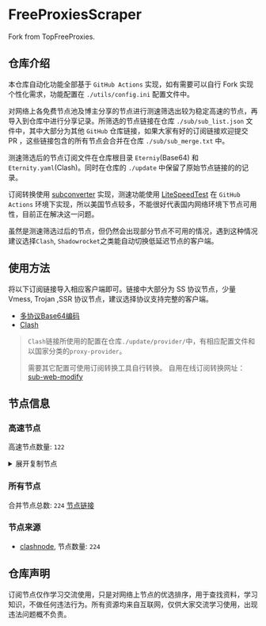 # FreeProxiesScraper

Fork from TopFreeProxies.

## 仓库介绍
本仓库自动化功能全部基于 `GitHub Actions` 实现，如有需要可以自行 Fork 实现个性化需求，功能配置在 `./utils/config.ini` 配置文件中。

对网络上各免费节点池及博主分享的节点进行测速筛选出较为稳定高速的节点，再导入到仓库中进行分享记录。所筛选的节点链接在仓库 `./sub/sub_list.json` 文件中，其中大部分为其他 `GitHub` 仓库链接，如果大家有好的订阅链接欢迎提交 PR ，这些链接包含的所有节点会合并在仓库 `./sub/sub_merge.txt` 中。

测速筛选后的节点订阅文件在仓库根目录 `Eterniy`(Base64) 和 `Eternity.yaml`(Clash)。同时在仓库的 `./update` 中保留了原始节点链接的的记录。

订阅转换使用 [subconverter](https://github.com/tindy2013/subconverter) 实现，测速功能使用 [LiteSpeedTest](https://github.com/xxf098/LiteSpeedTest) 在 `GitHub Actions` 环境下实现，所以美国节点较多，不能很好代表国内网络环境下节点可用性，目前正在解决这一问题。

虽然是测速筛选过后的节点，但仍然会出现部分节点不可用的情况，遇到这种情况建议选择`Clash`, `Shadowrocket`之类能自动切换低延迟节点的客户端。

## 使用方法
将以下订阅链接导入相应客户端即可。链接中大部分为 SS 协议节点，少量 Vmess, Trojan ,SSR 协议节点，建议选择协议支持完整的客户端。

- [多协议Base64编码](https://raw.githubusercontent.com/caijh/FreeProxiesScraper/master/Eternity)
- [Clash](https://raw.githubusercontent.com/caijh/FreeProxiesScraper/master/Eternity.yaml)

>`Clash`链接所使用的配置在仓库`./update/provider/`中，有相应配置文件和以国家分类的`proxy-provider`。
>
>需要其它配置可使用订阅转换工具自行转换。
>自用在线订阅转换网址：[sub-web-modify](https://sub.v1.mk/)

## 节点信息
### 高速节点
高速节点数量: `122`
<details>
  <summary>展开复制节点</summary>

    vmess://eyJ2IjoiMiIsInBzIjoiMDQtMDAwMy1ERSIsImFkZCI6ImpwLTEuYW5ld3N0YXJ0LmN5b3UiLCJwb3J0IjoiNTA2MSIsInR5cGUiOiJub25lIiwiaWQiOiIxMWRjYzg4NS02NjhiLTMyNDYtODQ1ZS05YjVjNDFjOWJiZGEiLCJhaWQiOiIwIiwibmV0Ijoid3MiLCJwYXRoIjoiLyIsImhvc3QiOiJqcC0xLmFuZXdzdGFydC5jeW91IiwidGxzIjoidGxzIn0=
    vmess://eyJ2IjoiMiIsInBzIjoiMDQtMDAwNC1ERSIsImFkZCI6ImpwNi0xLmFuZXdzdGFydC5jeW91IiwicG9ydCI6IjUwNjEiLCJ0eXBlIjoibm9uZSIsImlkIjoiMTFkY2M4ODUtNjY4Yi0zMjQ2LTg0NWUtOWI1YzQxYzliYmRhIiwiYWlkIjoiMCIsIm5ldCI6IndzIiwicGF0aCI6Ii8iLCJob3N0IjoianA2LTEuYW5ld3N0YXJ0LmN5b3UiLCJ0bHMiOiJ0bHMifQ==
    vmess://eyJ2IjoiMiIsInBzIjoiMDQtMDAwNS1ERSIsImFkZCI6InVzLTEuYW5ld3N0YXJ0LmN5b3UiLCJwb3J0IjoiNTA2MSIsInR5cGUiOiJub25lIiwiaWQiOiIxMWRjYzg4NS02NjhiLTMyNDYtODQ1ZS05YjVjNDFjOWJiZGEiLCJhaWQiOiIwIiwibmV0Ijoid3MiLCJwYXRoIjoiLyIsImhvc3QiOiJ1cy0xLmFuZXdzdGFydC5jeW91IiwidGxzIjoidGxzIn0=
    vmess://eyJ2IjoiMiIsInBzIjoiMDQtMDAwNi1ERSIsImFkZCI6InVzNi0xLmFuZXdzdGFydC5jeW91IiwicG9ydCI6IjUwNjEiLCJ0eXBlIjoibm9uZSIsImlkIjoiMTFkY2M4ODUtNjY4Yi0zMjQ2LTg0NWUtOWI1YzQxYzliYmRhIiwiYWlkIjoiMCIsIm5ldCI6IndzIiwicGF0aCI6Ii8iLCJob3N0IjoidXM2LTEuYW5ld3N0YXJ0LmN5b3UiLCJ0bHMiOiJ0bHMifQ==
    trojan://51a9eea6-94e2-3b0f-a62d-e8674a7b0808@178.239.124.90:443?allowInsecure=1&sni=akamai.cdn.steampipe.steamcontent.com#04-0007-JP
    trojan://51a9eea6-94e2-3b0f-a62d-e8674a7b0808@43.160.203.70:443?allowInsecure=1&sni=origin-a.akamaihd.net#04-0008-SG
    trojan://51a9eea6-94e2-3b0f-a62d-e8674a7b0808@7nc1ui24.0ripz4lj.aliyungslb.com:443?allowInsecure=1&sni=edge.steam-dns.top.comcast.net#04-0009-SG
    vmess://eyJ2IjoiMiIsInBzIjoiMDQtMDEwOS1SRUxBWSIsImFkZCI6InMxLmNuLWRiLnRvcCIsInBvcnQiOiI4ODgwIiwidHlwZSI6Im5vbmUiLCJpZCI6IjVkNWM5NTdmLWIwZTctM2U0ZS05ZGI2LTY1YTVmZWM3ZTA4MCIsImFpZCI6IjAiLCJuZXQiOiJ3cyIsInBhdGgiOiIvZGFiYWkuaW4xNzIuNjQuMjYuMTg1IiwiaG9zdCI6InMxLmNuLWRiLnRvcCIsInRscyI6IiJ9
    vmess://eyJ2IjoiMiIsInBzIjoiMDQtMDExMC1SRUxBWSIsImFkZCI6InMzLmNuLWRiLnRvcCIsInBvcnQiOiI4MCIsInR5cGUiOiJub25lIiwiaWQiOiI1ZDVjOTU3Zi1iMGU3LTNlNGUtOWRiNi02NWE1ZmVjN2UwODAiLCJhaWQiOiIwIiwibmV0Ijoid3MiLCJwYXRoIjoiL2RhYmFpLmluMTA0LjI1LjgzLjEzNSIsImhvc3QiOiJzMy5jbi1kYi50b3AiLCJ0bHMiOiIifQ==
    vmess://eyJ2IjoiMiIsInBzIjoiMDQtMDExMS1SRUxBWSIsImFkZCI6InMxLmRiLWxpbmswMi50b3AiLCJwb3J0IjoiMjA4MiIsInR5cGUiOiJub25lIiwiaWQiOiI1ZDVjOTU3Zi1iMGU3LTNlNGUtOWRiNi02NWE1ZmVjN2UwODAiLCJhaWQiOiIwIiwibmV0Ijoid3MiLCJwYXRoIjoiL2RhYmFpLmluMTA0LjIwLjE4Ny4xMTIiLCJob3N0IjoiczEuZGItbGluazAyLnRvcCIsInRscyI6IiJ9
    vmess://eyJ2IjoiMiIsInBzIjoiMDQtMDExMi1SRUxBWSIsImFkZCI6InM0LmRiLWxpbmswMi50b3AiLCJwb3J0IjoiMjA1MiIsInR5cGUiOiJub25lIiwiaWQiOiI1ZDVjOTU3Zi1iMGU3LTNlNGUtOWRiNi02NWE1ZmVjN2UwODAiLCJhaWQiOiIwIiwibmV0Ijoid3MiLCJwYXRoIjoiL2RhYmFpLmluMTA0LjIxLjE0MS4yMDQiLCJob3N0IjoiczQuZGItbGluazAyLnRvcCIsInRscyI6IiJ9
    vmess://eyJ2IjoiMiIsInBzIjoiMDQtMDExMy1SRUxBWSIsImFkZCI6InM0LmNuLWRiLnRvcCIsInBvcnQiOiI4ODgwIiwidHlwZSI6Im5vbmUiLCJpZCI6IjVkNWM5NTdmLWIwZTctM2U0ZS05ZGI2LTY1YTVmZWM3ZTA4MCIsImFpZCI6IjAiLCJuZXQiOiJ3cyIsInBhdGgiOiIvZGFiYWkuaW4xMDQuMjEuNDEuMTY0IiwiaG9zdCI6InM0LmNuLWRiLnRvcCIsInRscyI6IiJ9
    vmess://eyJ2IjoiMiIsInBzIjoiMDQtMDExNC1SRUxBWSIsImFkZCI6InM1LmNuLWRiLnRvcCIsInBvcnQiOiI4ODgwIiwidHlwZSI6Im5vbmUiLCJpZCI6IjVkNWM5NTdmLWIwZTctM2U0ZS05ZGI2LTY1YTVmZWM3ZTA4MCIsImFpZCI6IjAiLCJuZXQiOiJ3cyIsInBhdGgiOiIvZGFiYWkuaW4xNzIuNjQuMjAuMjI4IiwiaG9zdCI6InM1LmNuLWRiLnRvcCIsInRscyI6IiJ9
    vmess://eyJ2IjoiMiIsInBzIjoiMDQtMDExNS1OT1dIRVJFIiwiYWRkIjoiMTIubWFtYW1hamQuc2l0ZSIsInBvcnQiOiIyMzYxMiIsInR5cGUiOiJub25lIiwiaWQiOiJmODNjZWMyMS0wYzNlLTM5MTUtYjM4Ni03YTUyZTI4ZjQzYWIiLCJhaWQiOiIyIiwibmV0Ijoid3MiLCJwYXRoIjoiLyIsImhvc3QiOiIxMi5tYW1hbWFqZC5zaXRlIiwidGxzIjoiIn0=
    vmess://eyJ2IjoiMiIsInBzIjoiMDQtMDExNi1DTiIsImFkZCI6IjE3Lm1hbWFtYWpkLnNpdGUiLCJwb3J0IjoiMjM2MTciLCJ0eXBlIjoibm9uZSIsImlkIjoiZjgzY2VjMjEtMGMzZS0zOTE1LWIzODYtN2E1MmUyOGY0M2FiIiwiYWlkIjoiMiIsIm5ldCI6IndzIiwicGF0aCI6Ii8iLCJob3N0IjoiMTcubWFtYW1hamQuc2l0ZSIsInRscyI6IiJ9
    vmess://eyJ2IjoiMiIsInBzIjoiMDQtMDExNy1DTiIsImFkZCI6IjExLm1hbWFtYWpkLnNpdGUiLCJwb3J0IjoiMjM2MTEiLCJ0eXBlIjoibm9uZSIsImlkIjoiZjgzY2VjMjEtMGMzZS0zOTE1LWIzODYtN2E1MmUyOGY0M2FiIiwiYWlkIjoiMiIsIm5ldCI6IndzIiwicGF0aCI6Ii8iLCJob3N0IjoiMTEubWFtYW1hamQuc2l0ZSIsInRscyI6IiJ9
    vmess://eyJ2IjoiMiIsInBzIjoiMDQtMDExOC1DTiIsImFkZCI6IjE5Lm1hbWFtYWpkLnNpdGUiLCJwb3J0IjoiMjM2MTkiLCJ0eXBlIjoibm9uZSIsImlkIjoiZjgzY2VjMjEtMGMzZS0zOTE1LWIzODYtN2E1MmUyOGY0M2FiIiwiYWlkIjoiMiIsIm5ldCI6IndzIiwicGF0aCI6Ii8iLCJob3N0IjoiMTkubWFtYW1hamQuc2l0ZSIsInRscyI6IiJ9
    vmess://eyJ2IjoiMiIsInBzIjoiMDQtMDExOS1DTiIsImFkZCI6IjE2Lm1hbWFtYWpkLnNpdGUiLCJwb3J0IjoiMjM2MTYiLCJ0eXBlIjoibm9uZSIsImlkIjoiZjgzY2VjMjEtMGMzZS0zOTE1LWIzODYtN2E1MmUyOGY0M2FiIiwiYWlkIjoiMiIsIm5ldCI6IndzIiwicGF0aCI6Ii8iLCJob3N0IjoiMTYubWFtYW1hamQuc2l0ZSIsInRscyI6IiJ9
    vmess://eyJ2IjoiMiIsInBzIjoiMDQtMDEyMC1DTiIsImFkZCI6IjE4Lm1hbWFtYWpkLnNpdGUiLCJwb3J0IjoiMjM2MTgiLCJ0eXBlIjoibm9uZSIsImlkIjoiZjgzY2VjMjEtMGMzZS0zOTE1LWIzODYtN2E1MmUyOGY0M2FiIiwiYWlkIjoiMiIsIm5ldCI6IndzIiwicGF0aCI6Ii8iLCJob3N0IjoiMTgubWFtYW1hamQuc2l0ZSIsInRscyI6IiJ9
    vmess://eyJ2IjoiMiIsInBzIjoiMDQtMDEyMS1OT1dIRVJFIiwiYWRkIjoiMTUubWFtYW1hamQuc2l0ZSIsInBvcnQiOiIyMzYxNSIsInR5cGUiOiJub25lIiwiaWQiOiJmODNjZWMyMS0wYzNlLTM5MTUtYjM4Ni03YTUyZTI4ZjQzYWIiLCJhaWQiOiIyIiwibmV0Ijoid3MiLCJwYXRoIjoiLyIsImhvc3QiOiIxNS5tYW1hbWFqZC5zaXRlIiwidGxzIjoiIn0=
    vmess://eyJ2IjoiMiIsInBzIjoiMDQtMDEyMi1OT1dIRVJFIiwiYWRkIjoiNS5tYW1hbWFqZC5zaXRlIiwicG9ydCI6IjIzNjA1IiwidHlwZSI6Im5vbmUiLCJpZCI6ImY4M2NlYzIxLTBjM2UtMzkxNS1iMzg2LTdhNTJlMjhmNDNhYiIsImFpZCI6IjIiLCJuZXQiOiJ3cyIsInBhdGgiOiIvIiwiaG9zdCI6IjUubWFtYW1hamQuc2l0ZSIsInRscyI6IiJ9
    vmess://eyJ2IjoiMiIsInBzIjoiMDQtMDEyMy1DTiIsImFkZCI6IjEzLm1hbWFtYWpkLnNpdGUiLCJwb3J0IjoiMjM2MTMiLCJ0eXBlIjoibm9uZSIsImlkIjoiZjgzY2VjMjEtMGMzZS0zOTE1LWIzODYtN2E1MmUyOGY0M2FiIiwiYWlkIjoiMiIsIm5ldCI6IndzIiwicGF0aCI6Ii8iLCJob3N0IjoiMTMubWFtYW1hamQuc2l0ZSIsInRscyI6IiJ9
    vmess://eyJ2IjoiMiIsInBzIjoiMDQtMDEyNC1DTiIsImFkZCI6IjE0Lm1hbWFtYWpkLnNpdGUiLCJwb3J0IjoiMjM2MTQiLCJ0eXBlIjoibm9uZSIsImlkIjoiZjgzY2VjMjEtMGMzZS0zOTE1LWIzODYtN2E1MmUyOGY0M2FiIiwiYWlkIjoiMiIsIm5ldCI6IndzIiwicGF0aCI6Ii8iLCJob3N0IjoiMTQubWFtYW1hamQuc2l0ZSIsInRscyI6IiJ9
    trojan://ttfang@20.235.105.146:443?allowInsecure=1&sni=ttfang.fange.me&ws=1&wspath=%2525252F#05-0169-IN
    vmess://eyJ2IjoiMiIsInBzIjoiMDUtMDE3MC1DTiIsImFkZCI6InByby5haXJwb3J0LXdpZmk2LmNvbSIsInBvcnQiOiIzMjY0IiwidHlwZSI6Im5vbmUiLCJpZCI6IjQ1NWY5ZTNiLTNjZGUtMzAwNy04YjU4LTczOWI3ZjYzZTlkMyIsImFpZCI6IjAiLCJuZXQiOiJ0Y3AiLCJwYXRoIjoiJTI1MjUyRiIsImhvc3QiOiJ0dGZhbmcuZmFuZ2UubWUiLCJ0bHMiOiIifQ==
    trojan://Aimer@92.243.74.180:8443?allowInsecure=1&sni=tyep.esslh.filegear-sg.me&ws=1&wspath=%2525252F#09-0380-RELAY
    ss://YWVzLTI1Ni1jZmI6ZjhmN2FDemNQS2JzRjhwMw@185.153.197.5:989#14-0519-MD
    vmess://eyJ2IjoiMiIsInBzIjoiMTQtMDUyMS1ISyIsImFkZCI6ImY4NTc5ZTQ5LXN2NG40MC10OWhnaHctMXNkb3EuaGszLnA1cHYuY29tIiwicG9ydCI6IjgwIiwidHlwZSI6Im5vbmUiLCJpZCI6IjdjMDc3NTcyLTZkYTktMTFlZi1iNzg2LWYyM2M5MWNmYmJjOSIsImFpZCI6IjIiLCJuZXQiOiJ3cyIsInBhdGgiOiIvIiwiaG9zdCI6ImY4NTc5ZTQ5LXN2NG40MC10OWhnaHctMXNkb3EuaGszLnA1cHYuY29tIiwidGxzIjoiIn0=
    vmess://eyJ2IjoiMiIsInBzIjoiMTQtMDUyMy1DTiIsImFkZCI6InY0LmhlZHVpYW4ubGluayIsInBvcnQiOiIzMDgwNCIsInR5cGUiOiJub25lIiwiaWQiOiJjYmIzZjg3Ny1kMWZiLTM0NGMtODdhOS1kMTUzYmZmZDU0ODQiLCJhaWQiOiIyIiwibmV0Ijoid3MiLCJwYXRoIjoiL29vb28iLCJob3N0IjoidjQuaGVkdWlhbi5saW5rIiwidGxzIjoiIn0=
    vmess://eyJ2IjoiMiIsInBzIjoiMTQtMDUyNC1ISyIsImFkZCI6ImQ2NzMyYzI2LXN2OGNnMC1zeHhibXEtMXN6Z3YuaGszLnA1cHYuY29tIiwicG9ydCI6IjgwIiwidHlwZSI6Im5vbmUiLCJpZCI6IjQ0OGFmZjI0LWIyZTYtMTFlZi05N2UwLWYyM2M5MTY0Y2E1ZCIsImFpZCI6IjIiLCJuZXQiOiJ3cyIsInBhdGgiOiIvIiwiaG9zdCI6ImQ2NzMyYzI2LXN2OGNnMC1zeHhibXEtMXN6Z3YuaGszLnA1cHYuY29tIiwidGxzIjoiIn0=
    vmess://eyJ2IjoiMiIsInBzIjoiMTQtMDUyNS1ISyIsImFkZCI6IjhhZTQ4NDhjLXN6andnMC10NDR5dnAtMTU1ZDkuaGszLnA1cHYuY29tIiwicG9ydCI6IjgwIiwidHlwZSI6Im5vbmUiLCJpZCI6IjM0ZjBjZjQyLTBmOGEtMTFlYy1hOGJmLWYyM2M5MWNmYmJjOSIsImFpZCI6IjIiLCJuZXQiOiJ3cyIsInBhdGgiOiIvIiwiaG9zdCI6IjhhZTQ4NDhjLXN6andnMC10NDR5dnAtMTU1ZDkuaGszLnA1cHYuY29tIiwidGxzIjoiIn0=
    vmess://eyJ2IjoiMiIsInBzIjoiMTQtMDUyNi1ISyIsImFkZCI6IjU0NzM5M2VhLXN2MnNnMC10OHRzcDAtMXN6bWkuaGszLnA1cHYuY29tIiwicG9ydCI6IjgwIiwidHlwZSI6Im5vbmUiLCJpZCI6ImJhMTUxNjI4LWIzYTItMTFlZi1iZGI5LWYyM2M5MWNmYmJjOSIsImFpZCI6IjIiLCJuZXQiOiJ3cyIsInBhdGgiOiIvIiwiaG9zdCI6IjU0NzM5M2VhLXN2MnNnMC10OHRzcDAtMXN6bWkuaGszLnA1cHYuY29tIiwidGxzIjoiIn0=
    vmess://eyJ2IjoiMiIsInBzIjoiMTQtMDUyOC1ISyIsImFkZCI6IjA3ZDJlMmNiLXN2MHhzMC1zdnY3Mm8tMWUwdHkuaGszLnA1cHYuY29tIiwicG9ydCI6IjgwIiwidHlwZSI6Im5vbmUiLCJpZCI6ImNjZDk3MDRhLWY5ODAtMTFlYi1hMGZjLWYyM2M5MTNjOGQyYiIsImFpZCI6IjIiLCJuZXQiOiJ3cyIsInBhdGgiOiIvIiwiaG9zdCI6IjA3ZDJlMmNiLXN2MHhzMC1zdnY3Mm8tMWUwdHkuaGszLnA1cHYuY29tIiwidGxzIjoiIn0=
    vmess://eyJ2IjoiMiIsInBzIjoiMTQtMDUyOS1ISyIsImFkZCI6IjdiZWNhMDdiLXN2MnNnMC1zeDE2eG8tMWozem0uaGszLnA1cHYuY29tIiwicG9ydCI6IjgwIiwidHlwZSI6Im5vbmUiLCJpZCI6IjZjZTYzYjgwLThiNWItMTFlZi1iNjM1LWYyM2M5MTY0Y2E1ZCIsImFpZCI6IjIiLCJuZXQiOiJ3cyIsInBhdGgiOiIvIiwiaG9zdCI6IjdiZWNhMDdiLXN2MnNnMC1zeDE2eG8tMWozem0uaGszLnA1cHYuY29tIiwidGxzIjoiIn0=
    vmess://eyJ2IjoiMiIsInBzIjoiMTQtMDUzMC1ISyIsImFkZCI6IjhiMzFhMzU2LXN2MnNnMC10YjIyNGctMWgwcjkuaGszLnA1cHYuY29tIiwicG9ydCI6IjgwIiwidHlwZSI6Im5vbmUiLCJpZCI6IjliZmQwZGRlLTk1N2UtMTFlYy1hOGJmLWYyM2M5MWNmYmJjOSIsImFpZCI6IjIiLCJuZXQiOiJ3cyIsInBhdGgiOiIvIiwiaG9zdCI6IjhiMzFhMzU2LXN2MnNnMC10YjIyNGctMWgwcjkuaGszLnA1cHYuY29tIiwidGxzIjoiIn0=
    vmess://eyJ2IjoiMiIsInBzIjoiMTQtMDUzMS1ISyIsImFkZCI6ImUxZDVhZDgwLXN2YzFzMC1zeHY3Z3AtOHJqYS5oazMucDVwdi5jb20iLCJwb3J0IjoiODAiLCJ0eXBlIjoibm9uZSIsImlkIjoiZDE4YmNhZjQtMTMyMy0xMWVjLWEwZmMtZjIzYzkxM2M4ZDJiIiwiYWlkIjoiMiIsIm5ldCI6IndzIiwicGF0aCI6Ii8iLCJob3N0IjoiZTFkNWFkODAtc3ZjMXMwLXN4djdncC04cmphLmhrMy5wNXB2LmNvbSIsInRscyI6IiJ9
    trojan://0f7070cd-c91d-4532-a51f-56da4f0e94be@iiiiop0.444752.xyz:443?allowInsecure=1&sni=iiiiop0.444752.xyz&ws=1&wspath=%2525252FctHoQlqeZn8pbEUSLppj7jCmY#14-0532-RELAY
    vmess://eyJ2IjoiMiIsInBzIjoiMTQtMDUzMy1DTiIsImFkZCI6InYzNS5oZWR1aWFuLmxpbmsiLCJwb3J0IjoiMzA4MzUiLCJ0eXBlIjoibm9uZSIsImlkIjoiY2JiM2Y4NzctZDFmYi0zNDRjLTg3YTktZDE1M2JmZmQ1NDg0IiwiYWlkIjoiMiIsIm5ldCI6IndzIiwicGF0aCI6Ii9vb29vIiwiaG9zdCI6InYzNS5oZWR1aWFuLmxpbmsiLCJ0bHMiOiIifQ==
    vmess://eyJ2IjoiMiIsInBzIjoiMTQtMDUzNC1ISyIsImFkZCI6ImVlNjdkNzJiLXN2MnNnMC10NzZ4Mmktd2o2di5oazMucDVwdi5jb20iLCJwb3J0IjoiODAiLCJ0eXBlIjoibm9uZSIsImlkIjoiODQ3YzAzYjItMGE5ZC0xMWViLWE4YmYtZjIzYzkxY2ZiYmM5IiwiYWlkIjoiMiIsIm5ldCI6IndzIiwicGF0aCI6Ii8iLCJob3N0IjoiZWU2N2Q3MmItc3Yyc2cwLXQ3NngyaS13ajZ2LmhrMy5wNXB2LmNvbSIsInRscyI6IiJ9
    vmess://eyJ2IjoiMiIsInBzIjoiMTQtMDUzNS1ISyIsImFkZCI6IjdmMDc0ZjYyLXN2NmhzMC10ZGg5dzctYWhzYi5oazMucDVwdi5jb20iLCJwb3J0IjoiODAiLCJ0eXBlIjoibm9uZSIsImlkIjoiMmU0MmMxZWUtYWFhYS0xMWVjLWJiNzQtZjIzYzkxNjRjYTVkIiwiYWlkIjoiMiIsIm5ldCI6IndzIiwicGF0aCI6Ii8iLCJob3N0IjoiN2YwNzRmNjItc3Y2aHMwLXRkaDl3Ny1haHNiLmhrMy5wNXB2LmNvbSIsInRscyI6IiJ9
    vmess://eyJ2IjoiMiIsInBzIjoiMTQtMDUzNi1ISyIsImFkZCI6Ijc2ZDlkYmY5LXN2YTc0MC1zemVnb2UtMTJoajguaGszLnA1cHYuY29tIiwicG9ydCI6IjgwIiwidHlwZSI6Im5vbmUiLCJpZCI6IjVhY2M3YTdjLWQ3ZWEtMTFlYi04NjczLWYyM2M5MTY0Y2E1ZCIsImFpZCI6IjIiLCJuZXQiOiJ3cyIsInBhdGgiOiIvIiwiaG9zdCI6Ijc2ZDlkYmY5LXN2YTc0MC1zemVnb2UtMTJoajguaGszLnA1cHYuY29tIiwidGxzIjoiIn0=
    vmess://eyJ2IjoiMiIsInBzIjoiMTQtMDUzNy1ISyIsImFkZCI6IjBhZmFkYjRhLXN2NG40MC10YzYxY3MtMXRqYTguaGszLnA1cHYuY29tIiwicG9ydCI6IjgwIiwidHlwZSI6Im5vbmUiLCJpZCI6ImQyZjBiZWUyLTAyZjEtMTFmMC04ZWIwLWYyM2M5MTY0Y2E1ZCIsImFpZCI6IjIiLCJuZXQiOiJ3cyIsInBhdGgiOiIvIiwiaG9zdCI6IjBhZmFkYjRhLXN2NG40MC10YzYxY3MtMXRqYTguaGszLnA1cHYuY29tIiwidGxzIjoiIn0=
    vmess://eyJ2IjoiMiIsInBzIjoiMTQtMDUzOC1ISyIsImFkZCI6IjRhOWI1ZWI5LXN2YTc0MC1zdmV5ZXktNDRrNC5oazMucDVwdi5jb20iLCJwb3J0IjoiODAiLCJ0eXBlIjoibm9uZSIsImlkIjoiYzVlYjJjMmMtYmMxZC0xMWVkLWE4YmYtZjIzYzkxY2ZiYmM5IiwiYWlkIjoiMiIsIm5ldCI6IndzIiwicGF0aCI6Ii8iLCJob3N0IjoiNGE5YjVlYjktc3ZhNzQwLXN2ZXlleS00NGs0LmhrMy5wNXB2LmNvbSIsInRscyI6IiJ9
    vmess://eyJ2IjoiMiIsInBzIjoiMTQtMDUzOS1ISyIsImFkZCI6IjA0MTY1YTQ5LXN2MnNnMC10NWNyeWQtNHc4LmhrMy5wNXB2LmNvbSIsInBvcnQiOiI4MCIsInR5cGUiOiJub25lIiwiaWQiOiJiYTdhMzdlMy0wMzNhLWUxYWItMDZmNi05MDI3YWE0NjMwZjUiLCJhaWQiOiIyIiwibmV0Ijoid3MiLCJwYXRoIjoiLyIsImhvc3QiOiIwNDE2NWE0OS1zdjJzZzAtdDVjcnlkLTR3OC5oazMucDVwdi5jb20iLCJ0bHMiOiIifQ==
    vmess://eyJ2IjoiMiIsInBzIjoiMTQtMDU0MC1ISyIsImFkZCI6IjYxZmM1NGQ0LXN2NG40MC10YTVpMXMtMWo2MXkuaGszLnA1cHYuY29tIiwicG9ydCI6IjgwIiwidHlwZSI6Im5vbmUiLCJpZCI6ImYxM2Y5NjRlLWYwNmMtMTFlYy1hODU4LWYyM2M5MWNmYmJjOSIsImFpZCI6IjIiLCJuZXQiOiJ3cyIsInBhdGgiOiIvIiwiaG9zdCI6IjYxZmM1NGQ0LXN2NG40MC10YTVpMXMtMWo2MXkuaGszLnA1cHYuY29tIiwidGxzIjoiIn0=
    vmess://eyJ2IjoiMiIsInBzIjoiMTQtMDU0MS1ISyIsImFkZCI6IjkzOTMzYTQxLXN2MHhzMC10MWphbWMtMWZ2ZGguaGszLnA1cHYuY29tIiwicG9ydCI6IjgwIiwidHlwZSI6Im5vbmUiLCJpZCI6IjllMWRkYzA0LTA3M2ItMTFlZC1iZDdjLWYyM2M5MTNjOGQyYiIsImFpZCI6IjIiLCJuZXQiOiJ3cyIsInBhdGgiOiIvIiwiaG9zdCI6IjkzOTMzYTQxLXN2MHhzMC10MWphbWMtMWZ2ZGguaGszLnA1cHYuY29tIiwidGxzIjoiIn0=
    vmess://eyJ2IjoiMiIsInBzIjoiMTQtMDU0Mi1ISyIsImFkZCI6IjYwNGNmOWEwLXN2MHhzMC10MzIzbGgtMXQwbm4uaGszLnA1cHYuY29tIiwicG9ydCI6IjgwIiwidHlwZSI6Im5vbmUiLCJpZCI6ImJhNzgyMjZjLWI3NzItMTFlZi1hYjUzLWYyM2M5MWNmYmJjOSIsImFpZCI6IjIiLCJuZXQiOiJ3cyIsInBhdGgiOiIvIiwiaG9zdCI6IjYwNGNmOWEwLXN2MHhzMC10MzIzbGgtMXQwbm4uaGszLnA1cHYuY29tIiwidGxzIjoiIn0=
    vmess://eyJ2IjoiMiIsInBzIjoiMTQtMDU0My1ISyIsImFkZCI6IjMzZTNhZjIwLXN2MHhzMC10ODN3dHgtMnJyYi5oazMucDVwdi5jb20iLCJwb3J0IjoiODAiLCJ0eXBlIjoibm9uZSIsImlkIjoiYmE2NGNkYzUtYzc5YS0zMjZkLThlNjMtNjkwM2JlODE4M2ExIiwiYWlkIjoiMiIsIm5ldCI6IndzIiwicGF0aCI6Ii8iLCJob3N0IjoiMzNlM2FmMjAtc3YweHMwLXQ4M3d0eC0ycnJiLmhrMy5wNXB2LmNvbSIsInRscyI6IiJ9
    vmess://eyJ2IjoiMiIsInBzIjoiMTQtMDU0NC1ISyIsImFkZCI6Ijk0MGU2ZjM2LXN2YTc0MC10Ym1ldWQtMXRoOXkuaGszLnA1cHYuY29tIiwicG9ydCI6IjgwIiwidHlwZSI6Im5vbmUiLCJpZCI6IjEyYTgxZjVhLWZhOWUtMTFlZi04NDAwLWYyM2M5MTY0Y2E1ZCIsImFpZCI6IjIiLCJuZXQiOiJ3cyIsInBhdGgiOiIvIiwiaG9zdCI6Ijk0MGU2ZjM2LXN2YTc0MC10Ym1ldWQtMXRoOXkuaGszLnA1cHYuY29tIiwidGxzIjoiIn0=
    vmess://eyJ2IjoiMiIsInBzIjoiMTQtMDU0NS1ISyIsImFkZCI6IjUxYTA4ZmZmLXN2NG40MC1zeTFhMHktMWl5b3YuaGszLnA1cHYuY29tIiwicG9ydCI6IjgwIiwidHlwZSI6Im5vbmUiLCJpZCI6IjMzNjI5ODcwLWU1N2UtMTFlYy1iYjc0LWYyM2M5MTY0Y2E1ZCIsImFpZCI6IjIiLCJuZXQiOiJ3cyIsInBhdGgiOiIvIiwiaG9zdCI6IjUxYTA4ZmZmLXN2NG40MC1zeTFhMHktMWl5b3YuaGszLnA1cHYuY29tIiwidGxzIjoiIn0=
    vmess://eyJ2IjoiMiIsInBzIjoiMTQtMDU0Ni1ISyIsImFkZCI6IjdmMzQ2MjM1LXN2NG40MC10NzZ4Mmktd2o2di5oazMucDVwdi5jb20iLCJwb3J0IjoiODAiLCJ0eXBlIjoibm9uZSIsImlkIjoiODQ3YzAzYjItMGE5ZC0xMWViLWE4YmYtZjIzYzkxY2ZiYmM5IiwiYWlkIjoiMiIsIm5ldCI6IndzIiwicGF0aCI6Ii8iLCJob3N0IjoiN2YzNDYyMzUtc3Y0bjQwLXQ3NngyaS13ajZ2LmhrMy5wNXB2LmNvbSIsInRscyI6IiJ9
    trojan://tg-fq521free@194.76.18.129:443?allowInsecure=1&sni=torjan.xn--xhq44j.eu.org&ws=1&wspath=%2525252F#14-0547-KZ
    vmess://eyJ2IjoiMiIsInBzIjoiMjQtMDU0OS1SRUxBWSIsImFkZCI6Ik9Pb09PT29vT3AuMjIyNzY5LlhZWiIsInBvcnQiOiI4MCIsInR5cGUiOiJub25lIiwiaWQiOiJjZTkyMTM4NS0yYjMxLTQ1ZmUtODRjNS0xODQzZThhZTg0NWIiLCJhaWQiOiIwIiwibmV0Ijoid3MiLCJwYXRoIjoiL1ZhYVNFZk5MSGRXM0k5OGR4TGtleiIsImhvc3QiOiJPT29PT09vb09wLjIyMjc2OS5YWVoiLCJ0bHMiOiIifQ==
    vmess://eyJ2IjoiMiIsInBzIjoiMjQtMDU1MC1SRUxBWSIsImFkZCI6IkpKSmpqampqbU1NbU0uNDQ0NDkyNi5YWVoiLCJwb3J0IjoiNDQzIiwidHlwZSI6Im5vbmUiLCJpZCI6ImRjNTBlYjFkLTI0NGQtNDcxMS1iMTY4LWExMDFhNWU2ZmIxYiIsImFpZCI6IjAiLCJuZXQiOiJ3cyIsInBhdGgiOiIvYXdtcXE3OUIxN3JmbnBYaU5hV2IiLCJob3N0IjoiSkpKampqamptTU1tTS40NDQ0OTI2LlhZWiIsInRscyI6InRscyJ9
    vmess://eyJ2IjoiMiIsInBzIjoiMjQtMDU1Ni1SRUxBWSIsImFkZCI6IjExUS4wMDMzMzAzMzMuWHl6IiwicG9ydCI6IjQ0MyIsInR5cGUiOiJub25lIiwiaWQiOiI2ZTU5MjVjMC1mMzllLTQ0NDktOTNlOS0yZTJlOTc3MmIxN2IiLCJhaWQiOiIwIiwibmV0Ijoid3MiLCJwYXRoIjoiL0FJNDhSeHBTT1E1WVZKVnA0Zng1OXJ5IiwiaG9zdCI6IjExUS4wMDMzMzAzMzMuWHl6IiwidGxzIjoidGxzIn0=
    vmess://eyJ2IjoiMiIsInBzIjoiMjQtMDU1OC1ISyIsImFkZCI6IjEwMy4xODEuMTY1LjI2IiwicG9ydCI6IjQ5NTk3IiwidHlwZSI6Im5vbmUiLCJpZCI6IjQxODA0OGFmLWEyOTMtNGI5OS05YjBjLTk4Y2EzNTgwZGQyNCIsImFpZCI6IjAiLCJuZXQiOiJ0Y3AiLCJwYXRoIjoiL0FJNDhSeHBTT1E1WVZKVnA0Zng1OXJ5IiwiaG9zdCI6IjExUS4wMDMzMzAzMzMuWHl6IiwidGxzIjoiIn0=
    vmess://eyJ2IjoiMiIsInBzIjoiMjQtMDU2Mi1OT1dIRVJFIiwiYWRkIjoiMTAzLjE2MC4yMDQuMjQxIiwicG9ydCI6Ijg4ODAiLCJ0eXBlIjoibm9uZSIsImlkIjoiMjQ4YmU1MmItMzVkOS0zNGNiLTliNzMtZTEyYjc4YmMxMzAxIiwiYWlkIjoiMCIsIm5ldCI6IndzIiwicGF0aCI6Ii9kYWJhaS5pbiIsImhvc3QiOiIiLCJ0bHMiOiIifQ==
    vmess://eyJ2IjoiMiIsInBzIjoiMjQtMDU2NC1SRUxBWSIsImFkZCI6IlNTc1hYWEN2Qm5taktpLjkzMS5QcC51QSIsInBvcnQiOiI0NDMiLCJ0eXBlIjoibm9uZSIsImlkIjoiZGExMjgyNDYtMzNiMC00Yzg4LWE0NGUtZDkxZTllMGExZTA1IiwiYWlkIjoiMCIsIm5ldCI6IndzIiwicGF0aCI6Ii8wRmhVa3FRVWR4T2hNQjlKc2dUYXp3ejkiLCJob3N0IjoiU1NzWFhYQ3ZCbm1qS2kuOTMxLlBwLnVBIiwidGxzIjoidGxzIn0=
    vmess://eyJ2IjoiMiIsInBzIjoiMjQtMDU2OS1SRUxBWSIsImFkZCI6IkRkRERkZGRkZERGcnJycnJyUlJ5LklSYW4yMDM1LmRQRG5zLk9SRyIsInBvcnQiOiI0NDMiLCJ0eXBlIjoibm9uZSIsImlkIjoiYTk0ZmFmZGItMTBkNi00NmMyLWJlOGEtNWMyZTgzNThmYmIwIiwiYWlkIjoiMCIsIm5ldCI6IndzIiwicGF0aCI6Ii9Dako5QTQ2WlJIdmdXdlZjbWp5aUtWYnkyTHAiLCJob3N0IjoiRGRERGRkZGRkREZycnJycnJSUnkuSVJhbjIwMzUuZFBEbnMuT1JHIiwidGxzIjoidGxzIn0=
    trojan://ttfang@166.0.244.206:2053?allowInsecure=1&sni=ttfang.fange.me&ws=1&wspath=%2525252F#24-0572-IN
    trojan://f282b878-8711-45a1-8c69-5564172123c1@aio.zipzap.biz.id:443?allowInsecure=1&sni=aio.zipzap.biz.id&ws=1&wspath=%2525252Faioproxybot%2525252F129.150.49.58-18650#24-0582-RELAY
    vmess://eyJ2IjoiMiIsInBzIjoiMjQtMDU4OS1SRUxBWSIsImFkZCI6IjIyMjIyMnIuMTE4OTA2MDQueHl6IiwicG9ydCI6IjgwIiwidHlwZSI6Im5vbmUiLCJpZCI6ImY4OThmZmNiLTY0MTctNDM3My05NjQwLTBiNjYwOTFlODIwNiIsImFpZCI6IjAiLCJuZXQiOiJ3cyIsInBhdGgiOiIvR25KM2JCeFY5MXVGa1l0dXpYeUo1WE5lSDFSMSIsImhvc3QiOiIyMjIyMjJyLjExODkwNjA0Lnh5eiIsInRscyI6IiJ9
    vmess://eyJ2IjoiMiIsInBzIjoiMjQtMDU5My1SRUxBWSIsImFkZCI6InNTc2RDVmZCR05qa0kuOTMxLlBQLlVhIiwicG9ydCI6IjQ0MyIsInR5cGUiOiJub25lIiwiaWQiOiJhNGU4ZWMwYS03NWQwLTRmYzUtODM3YS00OTczZWQzYTlkM2UiLCJhaWQiOiIwIiwibmV0Ijoid3MiLCJwYXRoIjoiLzE0RnppcXcxaFlnQ1hOdXRrUzVIIiwiaG9zdCI6InNTc2RDVmZCR05qa0kuOTMxLlBQLlVhIiwidGxzIjoidGxzIn0=
    trojan://f282b878-8711-45a1-8c69-5564172123c1@172.67.181.173:443?allowInsecure=1&sni=vpn.stupidworld.web.id&ws=1&wspath=%2525252FTel-%25252540V2ray_Alpha#24-0596-RELAY
    vmess://eyJ2IjoiMiIsInBzIjoiMjQtMDU5Ny1SRUxBWSIsImFkZCI6Imtsby45ODY5ODYuc2hvcCIsInBvcnQiOiI0NDMiLCJ0eXBlIjoibm9uZSIsImlkIjoiYjc1Yzk3MzEtNDA4ZC00YWE2LThhZTktMzg1NzIwNTExM2ExIiwiYWlkIjoiMCIsIm5ldCI6IndzIiwicGF0aCI6Ii9udmp4Nmo3a2JEUUlRTVp2YmVWQTkiLCJob3N0Ijoia2xvLjk4Njk4Ni5zaG9wIiwidGxzIjoidGxzIn0=
    vmess://eyJ2IjoiMiIsInBzIjoiMjQtMDYwMC1SRUxBWSIsImFkZCI6InM1LmRiLWxpbmswMS50b3AiLCJwb3J0IjoiMjA5NSIsInR5cGUiOiJub25lIiwiaWQiOiIyNDhiZTUyYi0zNWQ5LTM0Y2ItOWI3My1lMTJiNzhiYzEzMDEiLCJhaWQiOiIwIiwibmV0Ijoid3MiLCJwYXRoIjoiL2RhYmFpLmluMTcyLjY3LjU3LjE1MCIsImhvc3QiOiJzNS5kYi1saW5rMDEudG9wIiwidGxzIjoiIn0=
    vmess://eyJ2IjoiMiIsInBzIjoiMjQtMDYwNS1SRUxBWSIsImFkZCI6IjQ0NHJmR1Q2LjQ0NDY4Mi5YWXoiLCJwb3J0IjoiNDQzIiwidHlwZSI6Im5vbmUiLCJpZCI6ImNkZWM5ZDU3LTY2MWQtNDU2YS1iYmYyLWI0YzM4ZTljNjcxMSIsImFpZCI6IjAiLCJuZXQiOiJ3cyIsInBhdGgiOiIvOWRabEpMakhIckwwVndTb2xicUZwZyIsImhvc3QiOiI0NDRyZkdUNi40NDQ2ODIuWFl6IiwidGxzIjoidGxzIn0=
    vmess://eyJ2IjoiMiIsInBzIjoiMjQtMDYxMS1SRUxBWSIsImFkZCI6IndXV3d3V1d3Mi40NDQ2NTIuWFl6IiwicG9ydCI6IjQ0MyIsInR5cGUiOiJub25lIiwiaWQiOiJjZGVjOWQ1Ny02NjFkLTQ1NmEtYmJmMi1iNGMzOGU5YzY3MTEiLCJhaWQiOiIwIiwibmV0Ijoid3MiLCJwYXRoIjoiLzlkWmxKTGpISHJMMFZ3U29sYnFGcGciLCJob3N0Ijoid1dXd3dXV3cyLjQ0NDY1Mi5YWXoiLCJ0bHMiOiJ0bHMifQ==
    vmess://eyJ2IjoiMiIsInBzIjoiMjQtMDYxNC1SRUxBWSIsImFkZCI6ImNsb3VkZ2V0c2VydmljZS5tY2xvdWRzZXJ2aWNlLnNpdGUiLCJwb3J0IjoiNDQzIiwidHlwZSI6Im5vbmUiLCJpZCI6IjM3ZjQ2NGNiLWI4MjYtNDI3OC05YmY4LTExYmRmMWVjODkyYiIsImFpZCI6IjAiLCJuZXQiOiJ3cyIsInBhdGgiOiIvbGludmt3cyIsImhvc3QiOiJjbG91ZGdldHNlcnZpY2UubWNsb3Vkc2VydmljZS5zaXRlIiwidGxzIjoidGxzIn0=
    vmess://eyJ2IjoiMiIsInBzIjoiMjQtMDYxNy1SRUxBWSIsImFkZCI6IjNEZERmLjQ0NDY1Mi54WVoiLCJwb3J0IjoiNDQzIiwidHlwZSI6Im5vbmUiLCJpZCI6ImNkZWM5ZDU3LTY2MWQtNDU2YS1iYmYyLWI0YzM4ZTljNjcxMSIsImFpZCI6IjAiLCJuZXQiOiJ3cyIsInBhdGgiOiIvOWRabEpMakhIckwwVndTb2xicUZwZyIsImhvc3QiOiIzRGREZi40NDQ2NTIueFlaIiwidGxzIjoidGxzIn0=
    vmess://eyJ2IjoiMiIsInBzIjoiMjQtMDYyMS1SRUxBWSIsImFkZCI6InJycnJycnJycnQuMTE4OTA2MDQueHl6IiwicG9ydCI6IjQ0MyIsInR5cGUiOiJub25lIiwiaWQiOiJmODk4ZmZjYi02NDE3LTQzNzMtOTY0MC0wYjY2MDkxZTgyMDYiLCJhaWQiOiIwIiwibmV0Ijoid3MiLCJwYXRoIjoiL0duSjNiQnhWOTF1RmtZdHV6WHlKNVhOZUgxUjEiLCJob3N0IjoicnJycnJycnJydC4xMTg5MDYwNC54eXoiLCJ0bHMiOiJ0bHMifQ==
    trojan://trojan@91.193.58.0:443?allowInsecure=1&sni=wahaha.yingyangkuaixian.dpdns.org&ws=1&wspath=%2525252F#24-0623-RELAY
    vmess://eyJ2IjoiMiIsInBzIjoiMjQtMDYyOC1SRUxBWSIsImFkZCI6InM1LmRiLWxpbmswMS50b3AiLCJwb3J0IjoiMjA1MiIsInR5cGUiOiJub25lIiwiaWQiOiIyNDhiZTUyYi0zNWQ5LTM0Y2ItOWI3My1lMTJiNzhiYzEzMDEiLCJhaWQiOiIwIiwibmV0Ijoid3MiLCJwYXRoIjoiL2RhYmFpLmluMTA0LjI1LjkyLjEzMCIsImhvc3QiOiJzNS5kYi1saW5rMDEudG9wIiwidGxzIjoiIn0=
    vmess://eyJ2IjoiMiIsInBzIjoiMjQtMDYzMy1SRUxBWSIsImFkZCI6InRUdFR0dFR0dEdnR0dISGhuTWsuaXJhTjIwMzUuRFBETlMuT1JHIiwicG9ydCI6IjQ0MyIsInR5cGUiOiJub25lIiwiaWQiOiJhOTRmYWZkYi0xMGQ2LTQ2YzItYmU4YS01YzJlODM1OGZiYjAiLCJhaWQiOiIwIiwibmV0Ijoid3MiLCJwYXRoIjoiL0NqSjlBNDZaUkh2Z1d2VmNtanlpS1ZieTJMcCIsImhvc3QiOiJ0VHRUdHRUdHRHZ0dHSEhobk1rLmlyYU4yMDM1LkRQRE5TLk9SRyIsInRscyI6InRscyJ9
    vmess://eyJ2IjoiMiIsInBzIjoiMjQtMDYzNy1SRUxBWSIsImFkZCI6InMzLmNuLWRiLnRvcCIsInBvcnQiOiIyMDg2IiwidHlwZSI6Im5vbmUiLCJpZCI6IjI0OGJlNTJiLTM1ZDktMzRjYi05YjczLWUxMmI3OGJjMTMwMSIsImFpZCI6IjAiLCJuZXQiOiJ3cyIsInBhdGgiOiIvZGFiYWkuaW4xMDQuMjAuMTA5LjcxIiwiaG9zdCI6InMzLmNuLWRiLnRvcCIsInRscyI6IiJ9
    vmess://eyJ2IjoiMiIsInBzIjoiMjQtMDY0MC1SRUxBWSIsImFkZCI6IlNTU3hYY3ZGdFkuNDQ0NzUyLlh5eiIsInBvcnQiOiI4MCIsInR5cGUiOiJub25lIiwiaWQiOiI1MTJkOTY3NC1kYjEyLTQ0Y2EtYTFiNS02NTQyNDQ1NDliNjUiLCJhaWQiOiIwIiwibmV0Ijoid3MiLCJwYXRoIjoiL3VpQXh2SDZPa1ZrMFZDZmE3ZFgzSklyWWs3em0iLCJob3N0IjoiU1NTeFhjdkZ0WS40NDQ3NTIuWHl6IiwidGxzIjoiIn0=
    trojan://f108e0e2-5f12-42b6-9e67-1b2f073ffb2b@172.67.219.196:443?allowInsecure=1&sni=CCcvfgt6.852224.dpdns.org&ws=1&wspath=%2525252FCA5bMmr2JMum8sDKRwvFCJq#24-0641-RELAY
    vmess://eyJ2IjoiMiIsInBzIjoiMjQtMDY0My1SRUxBWSIsImFkZCI6IjE3Mi42Ny4xNzAuMTQ3IiwicG9ydCI6IjQ0MyIsInR5cGUiOiJub25lIiwiaWQiOiJmZmNmN2VjMS0zZTA5LTQ4MjEtYjNkOS1iNDI2YTEwN2I3M2IiLCJhaWQiOiIwIiwibmV0Ijoid3MiLCJwYXRoIjoiLzRCcDcwTmRySlYzeHIxRDQwTksiLCJob3N0IjoiIiwidGxzIjoidGxzIn0=
    vmess://eyJ2IjoiMiIsInBzIjoiMjQtMDY0Ny1SRUxBWSIsImFkZCI6IkZGRmdnR2hZVWkuNjY2NDYxLnhZWiIsInBvcnQiOiI4MCIsInR5cGUiOiJub25lIiwiaWQiOiJkYzUwZWIxZC0yNDRkLTQ3MTEtYjE2OC1hMTAxYTVlNmZiMWIiLCJhaWQiOiIwIiwibmV0Ijoid3MiLCJwYXRoIjoiL2F3bXFxNzlCMTdyZm5wWGlOYVdiIiwiaG9zdCI6IkZGRmdnR2hZVWkuNjY2NDYxLnhZWiIsInRscyI6IiJ9
    vmess://eyJ2IjoiMiIsInBzIjoiMjQtMDY0OS1SRUxBWSIsImFkZCI6ImREZERkRGRkZERERER5VVVVSU8uNDQ0NDkyNi5YeVoiLCJwb3J0IjoiODAiLCJ0eXBlIjoibm9uZSIsImlkIjoiZGM1MGViMWQtMjQ0ZC00NzExLWIxNjgtYTEwMWE1ZTZmYjFiIiwiYWlkIjoiMCIsIm5ldCI6IndzIiwicGF0aCI6Ii9hd21xcTc5QjE3cmZucFhpTmFXYiIsImhvc3QiOiJkRGREZERkZGREREREeVVVVUlPLjQ0NDQ5MjYuWHlaIiwidGxzIjoiIn0=
    trojan://fa050497-fc2a-45ee-89c0-96670c4ecb65@104.21.63.135:443?allowInsecure=1&sni=Rrr4.8906004.xYZ&ws=1&wspath=%2525252FDZxb5QZyWgQPuXTwt#24-0650-RELAY
    vmess://eyJ2IjoiMiIsInBzIjoiMjQtMDY1MS1DTiIsImFkZCI6InY4LmhlZHVpYW4ubGluayIsInBvcnQiOiIzMDgwOCIsInR5cGUiOiJub25lIiwiaWQiOiJjYmIzZjg3Ny1kMWZiLTM0NGMtODdhOS1kMTUzYmZmZDU0ODQiLCJhaWQiOiIyIiwibmV0Ijoid3MiLCJwYXRoIjoiL29vb28iLCJob3N0IjoidjguaGVkdWlhbi5saW5rIiwidGxzIjoiIn0=
    vmess://eyJ2IjoiMiIsInBzIjoiMjQtMDY1Mi1SRUxBWSIsImFkZCI6IkZGZmZmZmZGZmZGRmtrS2trS0wuNDQ0NDkyNi54WVoiLCJwb3J0IjoiODAiLCJ0eXBlIjoibm9uZSIsImlkIjoiZGM1MGViMWQtMjQ0ZC00NzExLWIxNjgtYTEwMWE1ZTZmYjFiIiwiYWlkIjoiMCIsIm5ldCI6IndzIiwicGF0aCI6Ii9hd21xcTc5QjE3cmZucFhpTmFXYiIsImhvc3QiOiJGRmZmZmZmRmZmRkZra0tra0tMLjQ0NDQ5MjYueFlaIiwidGxzIjoiIn0=
    vmess://eyJ2IjoiMiIsInBzIjoiMjQtMDY1NC1SRUxBWSIsImFkZCI6InJhazFkaW5nLjg5MDYwMDA0Lnh5eiIsInBvcnQiOiIyMDgzIiwidHlwZSI6Im5vbmUiLCJpZCI6Ijc1ZDk2MzY1LTEyMjktNGZjNC1kYmRhLTg1NTcxN2Y4NzZjZiIsImFpZCI6IjAiLCJuZXQiOiJ3cyIsInBhdGgiOiIvIiwiaG9zdCI6InJhazFkaW5nLjg5MDYwMDA0Lnh5eiIsInRscyI6InRscyJ9
    trojan://ffcf7ec1-3e09-4821-b3d9-b426a107b73b@172.67.220.32:443?allowInsecure=1&sni=eEEfGty6.999836.XYz&ws=1&wspath=%2525252FXmTzATQPJv9RO3xr1D40NK#24-0655-RELAY
    trojan://Aimer@118.45.113.48:10002?allowInsecure=1&sni=epgz.aimercc.filegear-sg.me&ws=1&wspath=%2525252F%2525253Fed%2525253D2560#24-0659-KR
    vmess://eyJ2IjoiMiIsInBzIjoiMjQtMDY2MC1SRUxBWSIsImFkZCI6ImRkREZ2Zy44NTk4ODUuWFlaIiwicG9ydCI6IjQ0MyIsInR5cGUiOiJub25lIiwiaWQiOiJmNjliNzMwNC05YmVhLTQ3NDAtYTU1NS03OTc1MTQwMTJhNTMiLCJhaWQiOiIwIiwibmV0Ijoid3MiLCJwYXRoIjoiLzlBWUo4anNBUmczQUpDMjlhdVNlY2tXSTkiLCJob3N0IjoiZGRERnZnLjg1OTg4NS5YWVoiLCJ0bHMiOiJ0bHMifQ==
    vmess://eyJ2IjoiMiIsInBzIjoiMjQtMDY2MS1SRUxBWSIsImFkZCI6Ind3d2UzLjExODkwNjA0Lnh5eiIsInBvcnQiOiI4MCIsInR5cGUiOiJub25lIiwiaWQiOiI1MTJkOTY3NC1kYjEyLTQ0Y2EtYTFiNS02NTQyNDQ1NDliNjUiLCJhaWQiOiIwIiwibmV0Ijoid3MiLCJwYXRoIjoiL3VpQXh2SDZPa1ZrMFZDZmE3ZFgzSklyWWs3em0iLCJob3N0Ijoid3d3ZTMuMTE4OTA2MDQueHl6IiwidGxzIjoiIn0=
    vmess://eyJ2IjoiMiIsInBzIjoiMjQtMDY2Mi1SRUxBWSIsImFkZCI6IkVlRURDRlZnLjk5OTgyNC54WVoiLCJwb3J0IjoiODAiLCJ0eXBlIjoibm9uZSIsImlkIjoiY2RlYzlkNTctNjYxZC00NTZhLWJiZjItYjRjMzhlOWM2NzExIiwiYWlkIjoiMCIsIm5ldCI6IndzIiwicGF0aCI6Ii85ZFpsSkxqSEhyTDBWd1NvbGJxRnBnIiwiaG9zdCI6IkVlRURDRlZnLjk5OTgyNC54WVoiLCJ0bHMiOiIifQ==
    vmess://eyJ2IjoiMiIsInBzIjoiMjQtMDY2My1DTiIsImFkZCI6InNnMS5hd3NsY24uaW5mbyIsInBvcnQiOiIyNTI0NSIsInR5cGUiOiJub25lIiwiaWQiOiI0ZTE3MDRlOC05OTFkLTQzYzYtYmJlMC04MjM2MDJjMTc4NzIiLCJhaWQiOiIwIiwibmV0Ijoid3MiLCJwYXRoIjoiLyIsImhvc3QiOiJzZzEuYXdzbGNuLmluZm8iLCJ0bHMiOiIifQ==
    vmess://eyJ2IjoiMiIsInBzIjoiMjQtMDY2NC1SRUxBWSIsImFkZCI6InNzc3Nzc3Nzc3Nzc2ZmZmZmZmZnaC4yMDMyLnBwLnVhIiwicG9ydCI6IjQ0MyIsInR5cGUiOiJub25lIiwiaWQiOiI0MTc0Yjk1ZC0xMTVlLTRkMzktYWRkNi0xZjhkYjk1YmI4NjAiLCJhaWQiOiIwIiwibmV0Ijoid3MiLCJwYXRoIjoiLzZXZTNVOURmMVdHeGdGbm9GUHcxIiwiaG9zdCI6InNzc3Nzc3Nzc3Nzc2ZmZmZmZmZnaC4yMDMyLnBwLnVhIiwidGxzIjoidGxzIn0=
    vmess://eyJ2IjoiMiIsInBzIjoiMjQtMDY2NS1SRUxBWSIsImFkZCI6IlR0Z0dHSHlVSS42NjY0NjEuWHl6IiwicG9ydCI6IjgwIiwidHlwZSI6Im5vbmUiLCJpZCI6ImRjNTBlYjFkLTI0NGQtNDcxMS1iMTY4LWExMDFhNWU2ZmIxYiIsImFpZCI6IjAiLCJuZXQiOiJ3cyIsInBhdGgiOiIvYXdtcXE3OUIxN3JmbnBYaU5hV2IiLCJob3N0IjoiVHRnR0dIeVVJLjY2NjQ2MS5YeXoiLCJ0bHMiOiIifQ==
    vmess://eyJ2IjoiMiIsInBzIjoiMjQtMDY2Ni1SRUxBWSIsImFkZCI6InNzc3MzLjExODkwNjA0Lnh5eiIsInBvcnQiOiI4MCIsInR5cGUiOiJub25lIiwiaWQiOiJmODk4ZmZjYi02NDE3LTQzNzMtOTY0MC0wYjY2MDkxZTgyMDYiLCJhaWQiOiIwIiwibmV0Ijoid3MiLCJwYXRoIjoiL0duSjNiQnhWOTF1RmtZdHV6WHlKNVhOZUgxUjEiLCJob3N0Ijoic3NzczMuMTE4OTA2MDQueHl6IiwidGxzIjoiIn0=
    vmess://eyJ2IjoiMiIsInBzIjoiMjQtMDY2Ny1SRUxBWSIsImFkZCI6InNzc3Nzc3N4eHh4LjIwMzIucHAudWEiLCJwb3J0IjoiNDQzIiwidHlwZSI6Im5vbmUiLCJpZCI6IjQxNzRiOTVkLTExNWUtNGQzOS1hZGQ2LTFmOGRiOTViYjg2MCIsImFpZCI6IjAiLCJuZXQiOiJ3cyIsInBhdGgiOiIvNldlM1U5RGYxV0d4Z0Zub0ZQdzEiLCJob3N0Ijoic3Nzc3Nzc3h4eHguMjAzMi5wcC51YSIsInRscyI6InRscyJ9
    vmess://eyJ2IjoiMiIsInBzIjoiMjQtMDY2OC1SRUxBWSIsImFkZCI6IjI2MDY6NDcwMDozMDMzOjpBYzQzOkI5NmIiLCJwb3J0IjoiNDQzIiwidHlwZSI6Im5vbmUiLCJpZCI6IjEzZTI2ZjY0LTJlMGMtNDQ2MS05MmNkLWQ4MzI5NGNjMThmMCIsImFpZCI6IjAiLCJuZXQiOiJ3cyIsInBhdGgiOiIvY0c1ZHRWS09Tckh3UGl0Mk9kV2swS3dpcmRZIiwiaG9zdCI6IiIsInRscyI6InRscyJ9
    vmess://eyJ2IjoiMiIsInBzIjoiMjQtMDY2OS1SRUxBWSIsImFkZCI6Inh4Y2NjdmJubWtvMC40NDQ0OTI2Lnh5eiIsInBvcnQiOiI4MCIsInR5cGUiOiJub25lIiwiaWQiOiJmODk4ZmZjYi02NDE3LTQzNzMtOTY0MC0wYjY2MDkxZTgyMDYiLCJhaWQiOiIwIiwibmV0Ijoid3MiLCJwYXRoIjoiL0duSjNiQnhWOTF1RmtZdHV6WHlKNVhOZUgxUjEiLCJob3N0IjoieHhjY2N2Ym5ta28wLjQ0NDQ5MjYueHl6IiwidGxzIjoiIn0=
    vmess://eyJ2IjoiMiIsInBzIjoiMjQtMDY3MC1SRUxBWSIsImFkZCI6IjI2MDY6NDcwMDozMDM1Ojo2ODE1OjU4RTIiLCJwb3J0IjoiNDQzIiwidHlwZSI6Im5vbmUiLCJpZCI6ImRhMTI4MjQ2LTMzYjAtNGM4OC1hNDRlLWQ5MWU5ZTBhMWUwNSIsImFpZCI6IjAiLCJuZXQiOiJ3cyIsInBhdGgiOiIvMEZoVWtxUVVkeE9oTUI5SnNnVGF6d3o5IiwiaG9zdCI6IiIsInRscyI6InRscyJ9
    trojan://Aimer@188.164.159.3:2087?allowInsecure=1&sni=epgz.aimercc.filegear-sg.me&ws=1&wspath=%2525252F%2525253Fed%2525253D2560#24-0672-RELAY
    vmess://eyJ2IjoiMiIsInBzIjoiMjQtMDY3My1SRUxBWSIsImFkZCI6ImRkZGNjY3ZmZi40NDQ0OTM2Lnh5eiIsInBvcnQiOiI4MCIsInR5cGUiOiJub25lIiwiaWQiOiJmODk4ZmZjYi02NDE3LTQzNzMtOTY0MC0wYjY2MDkxZTgyMDYiLCJhaWQiOiIwIiwibmV0Ijoid3MiLCJwYXRoIjoiL0duSjNiQnhWOTF1RmtZdHV6WHlKNVhOZUgxUjEiLCJob3N0IjoiZGRkY2NjdmZmLjQ0NDQ5MzYueHl6IiwidGxzIjoiIn0=
    vmess://eyJ2IjoiMiIsInBzIjoiMjQtMDY3NC1SRUxBWSIsImFkZCI6ImRkZGRkZGRkZGRkZGR5dXV1aW8uNDQ0NDkyNi54eXoiLCJwb3J0IjoiODAiLCJ0eXBlIjoibm9uZSIsImlkIjoiZGM1MGViMWQtMjQ0ZC00NzExLWIxNjgtYTEwMWE1ZTZmYjFiIiwiYWlkIjoiMCIsIm5ldCI6IndzIiwicGF0aCI6Ii9hd21xcTc5QjE3cmZucFhpTmFXYiIsImhvc3QiOiJkZGRkZGRkZGRkZGRkeXV1dWlvLjQ0NDQ5MjYueHl6IiwidGxzIjoiIn0=
    vmess://eyJ2IjoiMiIsInBzIjoiMjQtMDY3NS1SRUxBWSIsImFkZCI6Ind3dy53dG8ub3JnIiwicG9ydCI6IjgwODAiLCJ0eXBlIjoibm9uZSIsImlkIjoiYzIzNTJiZTEtYTU5YS00MzhiLWJmNjItMDU2MGQzYjM2NGY0IiwiYWlkIjoiMCIsIm5ldCI6IndzIiwicGF0aCI6Ii84NDQzIiwiaG9zdCI6Ind3dy53dG8ub3JnIiwidGxzIjoiIn0=
    trojan://Aimer@213.241.198.59:2083?allowInsecure=1&sni=epgz.aimercc.filegear-sg.me&ws=1&wspath=%2525252F%2525253Fed%2525253D2560#24-0676-RELAY
    vmess://eyJ2IjoiMiIsInBzIjoiMjQtMDY3Ny1SRUxBWSIsImFkZCI6IjE3NTMzMjg1NDEudGVuY2VudGFwcC5jbiIsInBvcnQiOiI0NDMiLCJ0eXBlIjoibm9uZSIsImlkIjoiOGZmMzhmMTAtNzI4ZS00MjkyLWE5ZTAtNzRiNDFhOTEzZjczIiwiYWlkIjoiMCIsIm5ldCI6IndzIiwicGF0aCI6Ii8iLCJob3N0IjoiMTc1MzMyODU0MS50ZW5jZW50YXBwLmNuIiwidGxzIjoidGxzIn0=
    trojan://Aimer@31.43.179.27:443?allowInsecure=1&sni=epgz.aimercc.filegear-sg.me&ws=1&wspath=%2525252F%2525253Fed%2525253D2560#24-0679-RELAY
    trojan://Aimer@188.164.159.241:2096?allowInsecure=1&sni=epgz.aimercc.filegear-sg.me&ws=1&wspath=%2525252F%2525253Fed%2525253D2560#24-0680-RELAY
    vmess://eyJ2IjoiMiIsInBzIjoiMjQtMDY4My1SRUxBWSIsImFkZCI6IjEwMy4xMTYuNy4yNDEiLCJwb3J0IjoiODg4MCIsInR5cGUiOiJub25lIiwiaWQiOiIyNDhiZTUyYi0zNWQ5LTM0Y2ItOWI3My1lMTJiNzhiYzEzMDEiLCJhaWQiOiIwIiwibmV0Ijoid3MiLCJwYXRoIjoiL2RhYmFpLmluIiwiaG9zdCI6IiIsInRscyI6IiJ9
    trojan://Aimer@27.50.48.18:2087?allowInsecure=1&sni=epgz.aimercc.filegear-sg.me&ws=1&wspath=%2525252F%2525253Fed%2525253D2560#24-0686-RELAY
    vmess://eyJ2IjoiMiIsInBzIjoiMjQtMDY4OC1SRUxBWSIsImFkZCI6IndXU3hjZEZSNS45OTk4MzQuWFl6IiwicG9ydCI6IjgwIiwidHlwZSI6Im5vbmUiLCJpZCI6ImNkZWM5ZDU3LTY2MWQtNDU2YS1iYmYyLWI0YzM4ZTljNjcxMSIsImFpZCI6IjAiLCJuZXQiOiJ3cyIsInBhdGgiOiIvOWRabEpMakhIckwwVndTb2xicUZwZyIsImhvc3QiOiJ3V1N4Y2RGUjUuOTk5ODM0LlhZeiIsInRscyI6IiJ9
    trojan://Aimer@154.219.5.242:2053?allowInsecure=1&sni=epgz.aimercc.filegear-sg.me&ws=1&wspath=%2525252F%2525253Fed%2525253D2560#24-0689-PE
    trojan://Aimer@188.164.159.43:2083?allowInsecure=1&sni=epgz.aimercc.filegear-sg.me&ws=1&wspath=%2525252F%2525253Fed%2525253D2560#24-0693-RELAY
    trojan://Aimer@176.124.223.133:2096?allowInsecure=1&sni=epgz.aimercc.filegear-sg.me&ws=1&wspath=%2525252F%2525253Fed%2525253D2560#24-0694-RELAY
    trojan://Aimer@5.182.85.255:2096?allowInsecure=1&sni=epgz.aimercc.filegear-sg.me&ws=1&wspath=%2525252F%2525253Fed%2525253D2560#24-0696-RELAY
    vmess://eyJ2IjoiMiIsInBzIjoiMjQtMDY5Ny1SRUxBWSIsImFkZCI6IjEwOC4xNjUuMjE2LjI0MSIsInBvcnQiOiI4ODgwIiwidHlwZSI6Im5vbmUiLCJpZCI6IjI0OGJlNTJiLTM1ZDktMzRjYi05YjczLWUxMmI3OGJjMTMwMSIsImFpZCI6IjAiLCJuZXQiOiJ3cyIsInBhdGgiOiIvZGFiYWkuaW4iLCJob3N0IjoiIiwidGxzIjoiIn0=
    ss://YWVzLTEyOC1nY206S3FSUU5naTFDLzVNcmhJZE5aU3NRdyUyNTNEJTI1M0Q@45.153.130.174:2024#24-0698-HK
    vmess://eyJ2IjoiMiIsInBzIjoiMjQtMDcwMC1SRUxBWSIsImFkZCI6IjMzMzNyNTY3LjExODkwNjA0Lnh5eiIsInBvcnQiOiI4MCIsInR5cGUiOiJub25lIiwiaWQiOiJmODk4ZmZjYi02NDE3LTQzNzMtOTY0MC0wYjY2MDkxZTgyMDYiLCJhaWQiOiIwIiwibmV0Ijoid3MiLCJwYXRoIjoiL0duSjNiQnhWOTF1RmtZdHV6WHlKNVhOZUgxUjEiLCJob3N0IjoiMzMzM3I1NjcuMTE4OTA2MDQueHl6IiwidGxzIjoiIn0=
    vmess://eyJ2IjoiMiIsInBzIjoiMjQtMDcwMi1SRUxBWSIsImFkZCI6ImRkZHZ2Ym4uOTMxLnBwLnVhIiwicG9ydCI6IjQ0MyIsInR5cGUiOiJub25lIiwiaWQiOiI0MTc0Yjk1ZC0xMTVlLTRkMzktYWRkNi0xZjhkYjk1YmI4NjAiLCJhaWQiOiIwIiwibmV0Ijoid3MiLCJwYXRoIjoiLzZXZTNVOURmMVdHeGdGbm9GUHcxIiwiaG9zdCI6ImRkZHZ2Ym4uOTMxLnBwLnVhIiwidGxzIjoidGxzIn0=
    vmess://eyJ2IjoiMiIsInBzIjoiMjQtMDcwNC1SRUxBWSIsImFkZCI6ImRkZGZGRnZ2Qm5oSlUuOTMxLnBQLnVBIiwicG9ydCI6IjQ0MyIsInR5cGUiOiJub25lIiwiaWQiOiJhNGU4ZWMwYS03NWQwLTRmYzUtODM3YS00OTczZWQzYTlkM2UiLCJhaWQiOiIwIiwibmV0Ijoid3MiLCJwYXRoIjoiLzE0RnppcXcxaFlnQ1hOdXRrUzVIIiwiaG9zdCI6ImRkZGZGRnZ2Qm5oSlUuOTMxLnBQLnVBIiwidGxzIjoidGxzIn0=
    ss://Y2hhY2hhMjAtaWV0Zi1wb2x5MTMwNTpEWFFvY2JwSUk2Y01nTnVNSzV4Q2xR@85.208.139.158:25607#24-0706-DE
    trojan://Aimer@154.219.5.249:8443?allowInsecure=1&sni=epgz.aimercc.filegear-sg.me&ws=1&wspath=%2525252F%2525253Fed%2525253D2560#24-0707-PE
    vmess://eyJ2IjoiMiIsInBzIjoiMjQtMDcwOS1SRUxBWSIsImFkZCI6ImZhc3RjdXAubmV0IiwicG9ydCI6IjgwIiwidHlwZSI6Im5vbmUiLCJpZCI6IjljNjdlYmJlLWQ2MjAtNGI2ZC1hZDgyLTFlYmM2NzVlMjJjNiIsImFpZCI6IjAiLCJuZXQiOiJ3cyIsInBhdGgiOiIvcHJvZmlsZS90ZWxlZ3JhbUBzc3JzdWIiLCJob3N0IjoiZmFzdGN1cC5uZXQiLCJ0bHMiOiIifQ==
    vmess://eyJ2IjoiMiIsInBzIjoiMjQtMDcxMS1SRUxBWSIsImFkZCI6IjEwMy4xNjkuMTQyLjI0MSIsInBvcnQiOiI4ODgwIiwidHlwZSI6Im5vbmUiLCJpZCI6IjI0OGJlNTJiLTM1ZDktMzRjYi05YjczLWUxMmI3OGJjMTMwMSIsImFpZCI6IjAiLCJuZXQiOiJ3cyIsInBhdGgiOiIvZGFiYWkuaW4iLCJob3N0IjoiIiwidGxzIjoiIn0=
    


</details>

### 所有节点
合并节点总数: `224`
[节点链接](https://raw.githubusercontent.com/caijh/TopFreeProxies/master/sub/sub_merge_base64.txt)

### 节点来源
- [clashnode](https://github.com/imyaoxp/clashnode), 节点数量: `224`


## 仓库声明
订阅节点仅作学习交流使用，只是对网络上节点的优选排序，用于查找资料，学习知识，不做任何违法行为。所有资源均来自互联网，仅供大家交流学习使用，出现违法问题概不负责。

